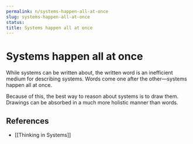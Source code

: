 ```yaml
---
permalink: n/systems-happen-all-at-once
slug: systems-happen-all-at-once
status: 
title: Systems happen all at once
---
```

# Systems happen all at once

While systems can be written about, the written word is an inefficient medium for describing systems. Words come one after the other—systems happen all at once.

Because of this, the best way to reason about systems is to draw them. Drawings can be absorbed in a much more holistic manner than words.

## References

- [[Thinking in Systems]]
